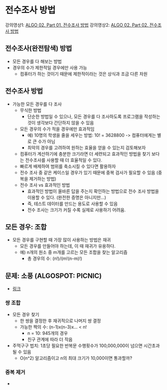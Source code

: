 # 전수조사 방법

강의영상1: [ALGO 02. Part 01. 전수조사 방법](https://youtu.be/RTExULT5KEE)
강의영상2: [ALGO 02. Part 02. 전수조사 방법](https://youtu.be/RAOoSqAjnkM)

## 전수조사(완전탐색) 방법

- 모든 경우를 다 해보는 방법
- 경우의 수가 제한적일 경우에만 사용 가능
  - 컴퓨터가 하는 것이기 때문에 제한적이라는 것은 상식과 조금 다른 차원
  
## 전수조사 방법

- 가능한 모든 경우를 다 조사
  - 무식한 방법
    - 단순한 방법일 수 있으나, 모든 경우를 다 조사하도록 프로그램을 작성하는 것이 생각보다 간단하지 않을 수 있음
  - 모든 경우의 수가 적을 경우에만 효과적임
    - 예) 10명의 학생을 줄을 세우는 방법: 10! = 3628800 -> 컴퓨터에게는 별로 큰 수가 아님
    - 최악의 경우를 고려하여 원하는 효율을 얻을 수 있는지 검토해보자
  - 컴퓨터가 계산하기에 충분한 크기라면 더 세련되고 효과적인 방법을 찾기 보다는 전수조사를 사용할 때 더 효율적일 수 있다.
  - 빠르게 배제하여 범위를 축소시킬 수 있다면 활용하자
  - 전수 조사 중 같은 케이스일 경우가 있기 때문에 중복 검사가 필요할 수 있음 (중복을 제거하는 방법)
  - 전수 조사 vs 효과적인 방법
    - 효과적인 방법이 올바른 답을 주는지 확인하는 방법으로 전수 조사 방법을 이용할 수 있다. (완전한 증명은 아니지만...)
    - 즉, 테스트 데이터를 만드는 용도로 사용할 수 있음
    - 전수 조사는 크기가 커질 수록 실제로 사용하기 어려움.
  
## 모든 경우: 조합

- 모든 경우를 구현할 때 가장 많이 사용하는 방법은 재귀
  - 모든 경우를 만들어야 하는데, 이 때 재귀가 유용하다.
  - 예) n개의 원소 중 m개를 고르는 모든 조합을 찾는 알고리즘
    - 총 경우의 수: (n!)/(m!(n-m)!)
    
## 문제: 소풍 (ALGOSPOT: PICNIC)
- [링크](https://www.algospot.com/judge/problem/read/PICNIC)

### 쌍 조합

- 모든 경우 찾기
  - 한 쌍을 결정한 후 재귀적으로 나머지 쌍 결정
  - 가능한 짝의 수: (n-1)x(n-3)x... < n!
    - n = 10: 945개의 경우
    - 친구 관계에 따라 더 작음
- 주먹구구 법치: 1초당 필요한 반복문 수행횟수가 100,000,000이 넘으면 시간초과될 수 있음
  - O(n^2) 알고리즘이고 n의 최대 크기가 10,000이면 통과할까?
  
 ### 중복 제거
 
 - 

